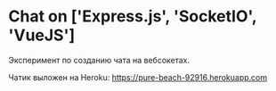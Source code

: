 # Chat on ['Express.js', 'SocketIO', 'VueJS']

Эксперимент по созданию чата на вебсокетах.

Чатик выложен на Heroku: https://pure-beach-92916.herokuapp.com
